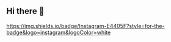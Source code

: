 ## Hi there 👋

https://img.shields.io/badge/Instagram-E4405F?style=for-the-badge&logo=instagram&logoColor=white
